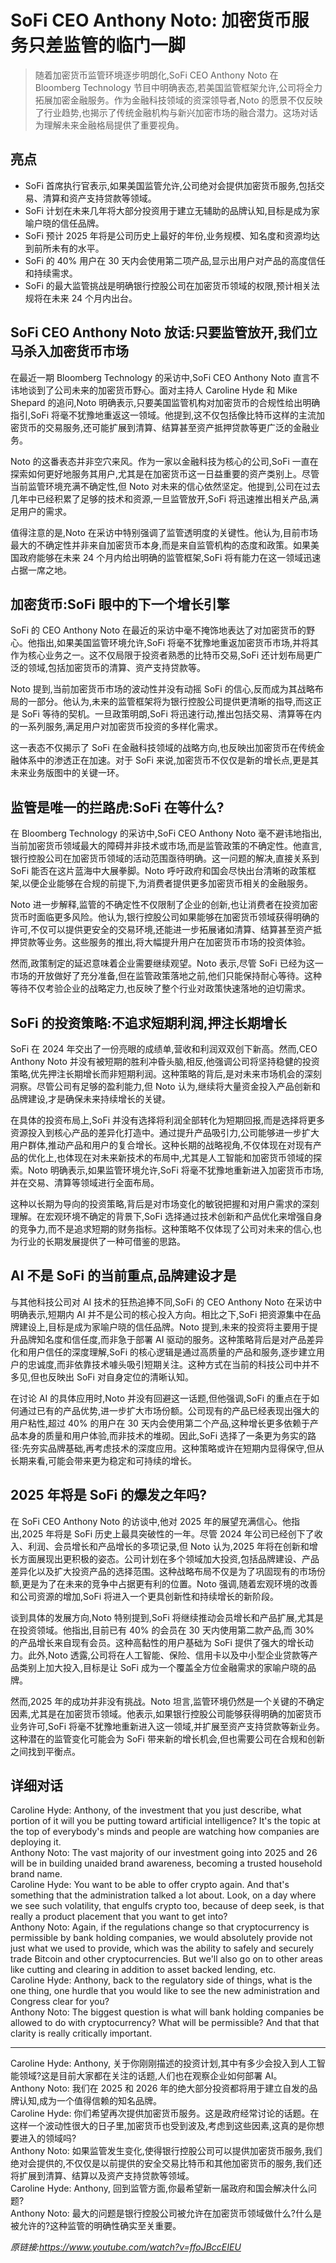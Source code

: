 # SoFi CEO Anthony Noto: 加密货币服务只差监管的临门一脚

> 随着加密货币监管环境逐步明朗化,SoFi CEO Anthony Noto 在 Bloomberg Technology 节目中明确表态,若美国监管框架允许,公司将全力拓展加密金融服务。作为金融科技领域的资深领导者,Noto 的愿景不仅反映了行业趋势,也揭示了传统金融机构与新兴加密市场的融合潜力。这场对话为理解未来金融格局提供了重要视角。

## 亮点
- SoFi 首席执行官表示,如果美国监管允许,公司绝对会提供加密货币服务,包括交易、清算和资产支持贷款等领域。  
- SoFi 计划在未来几年将大部分投资用于建立无辅助的品牌认知,目标是成为家喻户晓的信任品牌。  
- SoFi 预计 2025 年将是公司历史上最好的年份,业务规模、知名度和资源均达到前所未有的水平。  
- SoFi 的 40% 用户在 30 天内会使用第二项产品,显示出用户对产品的高度信任和持续需求。  
- SoFi 的最大监管挑战是明确银行控股公司在加密货币领域的权限,预计相关法规将在未来 24 个月内出台。

## SoFi CEO Anthony Noto 放话:只要监管放开,我们立马杀入加密货币市场
在最近一期 Bloomberg Technology 的采访中,SoFi CEO Anthony Noto 直言不讳地谈到了公司未来的加密货币野心。面对主持人 Caroline Hyde 和 Mike Shepard 的追问,Noto 明确表示,只要美国监管机构对加密货币的合规性给出明确指引,SoFi 将毫不犹豫地重返这一领域。他提到,这不仅包括像比特币这样的主流加密货币的交易服务,还可能扩展到清算、结算甚至资产抵押贷款等更广泛的金融业务。

Noto 的这番表态并非空穴来风。作为一家以金融科技为核心的公司,SoFi 一直在探索如何更好地服务其用户,尤其是在加密货币这一日益重要的资产类别上。尽管当前监管环境充满不确定性,但 Noto 对未来的信心依然坚定。他提到,公司在过去几年中已经积累了足够的技术和资源,一旦监管放开,SoFi 将迅速推出相关产品,满足用户的需求。

值得注意的是,Noto 在采访中特别强调了监管透明度的关键性。他认为,目前市场最大的不确定性并非来自加密货币本身,而是来自监管机构的态度和政策。如果美国政府能够在未来 24 个月内给出明确的监管框架,SoFi 将有能力在这一领域迅速占据一席之地。

## 加密货币:SoFi 眼中的下一个增长引擎
SoFi 的 CEO Anthony Noto 在最近的采访中毫不掩饰地表达了对加密货币的野心。他指出,如果美国监管环境允许,SoFi 将毫不犹豫地重返加密货币市场,并将其作为核心业务之一。这不仅局限于投资者熟悉的比特币交易,SoFi 还计划布局更广泛的领域,包括加密货币的清算、资产支持贷款等。

Noto 提到,当前加密货币市场的波动性并没有动摇 SoFi 的信心,反而成为其战略布局的一部分。他认为,未来的监管框架将为银行控股公司提供更清晰的指导,而这正是 SoFi 等待的契机。一旦政策明朗,SoFi 将迅速行动,推出包括交易、清算等在内的一系列服务,满足用户对加密货币投资的多样化需求。

这一表态不仅揭示了 SoFi 在金融科技领域的战略方向,也反映出加密货币在传统金融体系中的渗透正在加速。对于 SoFi 来说,加密货币不仅仅是新的增长点,更是其未来业务版图中的关键一环。

## 监管是唯一的拦路虎:SoFi 在等什么?
在 Bloomberg Technology 的采访中,SoFi CEO Anthony Noto 毫不避讳地指出,当前加密货币领域最大的障碍并非技术或市场,而是监管政策的不确定性。他直言,银行控股公司在加密货币领域的活动范围亟待明确。这一问题的解决,直接关系到 SoFi 能否在这片蓝海中大展拳脚。Noto 呼吁政府和国会尽快出台清晰的政策框架,以便企业能够在合规的前提下,为消费者提供更多加密货币相关的金融服务。

Noto 进一步解释,监管的不确定性不仅限制了企业的创新,也让消费者在投资加密货币时面临更多风险。他认为,银行控股公司如果能够在加密货币领域获得明确的许可,不仅可以提供更安全的交易环境,还能进一步拓展诸如清算、结算甚至资产抵押贷款等业务。这些服务的推出,将大幅提升用户在加密货币市场的投资体验。

然而,政策制定的延迟意味着企业需要继续观望。Noto 表示,尽管 SoFi 已经为这一市场的开放做好了充分准备,但在监管政策落地之前,他们只能保持耐心等待。这种等待不仅考验企业的战略定力,也反映了整个行业对政策快速落地的迫切需求。

## SoFi 的投资策略:不追求短期利润,押注长期增长
SoFi 在 2024 年交出了一份亮眼的成绩单,营收和利润双双创下新高。然而,CEO Anthony Noto 并没有被短期的胜利冲昏头脑,相反,他强调公司将坚持稳健的投资策略,优先押注长期增长而非短期利润。这种策略的背后,是对未来市场机会的深刻洞察。尽管公司有足够的盈利能力,但 Noto 认为,继续将大量资金投入产品创新和品牌建设,才是确保未来持续增长的关键。

在具体的投资布局上,SoFi 并没有选择将利润全部转化为短期回报,而是选择将更多资源投入到核心产品的差异化打造中。通过提升产品吸引力,公司能够进一步扩大用户群体,推动产品和用户的复合增长。这种长期的战略视角,不仅体现在对现有产品的优化上,也体现在对未来新技术的布局中,尤其是人工智能和加密货币领域的探索。Noto 明确表示,如果监管环境允许,SoFi 将毫不犹豫地重新进入加密货币市场,并在交易、清算等领域进行全面布局。

这种以长期为导向的投资策略,背后是对市场变化的敏锐把握和对用户需求的深刻理解。在宏观环境不确定的背景下,SoFi 选择通过技术创新和产品优化来增强自身的竞争力,而不是追求短期的财务指标。这种策略不仅体现了公司对未来的信心,也为行业的长期发展提供了一种可借鉴的思路。

## AI 不是 SoFi 的当前重点,品牌建设才是
与其他科技公司对 AI 技术的狂热追捧不同,SoFi 的 CEO Anthony Noto 在采访中明确表示,短期内 AI 并不是公司的核心投入方向。相比之下,SoFi 把资源集中在品牌建设上,目标是成为家喻户晓的信任品牌。Noto 提到,未来的投资将主要用于提升品牌知名度和信任度,而非急于部署 AI 驱动的服务。这种策略背后是对产品差异化和用户信任的深度理解,SoFi 的核心逻辑是通过高质量的产品和服务,逐步建立用户的忠诚度,而非依靠技术噱头吸引短期关注。这种方式在当前的科技公司中并不多见,但也反映出 SoFi 对自身定位的清晰认知。

在讨论 AI 的具体应用时,Noto 并没有回避这一话题,但他强调,SoFi 的重点在于如何通过已有的产品优势,进一步扩大市场份额。公司现有的产品已经表现出强大的用户粘性,超过 40% 的用户在 30 天内会使用第二个产品,这种增长更多依赖于产品本身的质量和用户体验,而非技术的堆砌。因此,SoFi 选择了一条更为务实的路径:先夯实品牌基础,再考虑技术的深度应用。这种策略或许在短期内显得保守,但从长期来看,可能会带来更为稳定和可持续的增长。

## 2025 年将是 SoFi 的爆发之年吗?
在 SoFi CEO Anthony Noto 的访谈中,他对 2025 年的展望充满信心。他指出,2025 年将是 SoFi 历史上最具突破性的一年。尽管 2024 年公司已经创下了收入、利润、会员增长和产品增长的多项记录,但 Noto 认为,2025 年将在创新和增长方面展现出更积极的姿态。公司计划在多个领域加大投资,包括品牌建设、产品差异化以及扩大投资产品的选择范围。这种战略布局不仅是为了巩固现有的市场份额,更是为了在未来的竞争中占据更有利的位置。Noto 强调,随着宏观环境的改善和公司资源的增加,SoFi 将进入一个更具创新性和持续增长的新阶段。

谈到具体的发展方向,Noto 特别提到,SoFi 将继续推动会员增长和产品扩展,尤其是在投资领域。他指出,目前已有 40% 的会员在 30 天内使用第二款产品,而 30% 的产品增长来自现有会员。这种高黏性的用户基础为 SoFi 提供了强大的增长动力。此外,Noto 透露,公司将在人工智能、保险、信用卡以及中小型企业贷款等产品类别上加大投入,目标是让 SoFi 成为一个覆盖全方位金融需求的家喻户晓的品牌。

然而,2025 年的成功并非没有挑战。Noto 坦言,监管环境仍然是一个关键的不确定因素,尤其是在加密货币领域。他表示,如果银行控股公司能够获得明确的加密货币业务许可,SoFi 将毫不犹豫地重新进入这一领域,并扩展至资产支持贷款等新业务。这种潜在的监管变化可能会为 SoFi 带来新的增长机会,但也需要公司在合规和创新之间找到平衡点。

## 详细对话
Caroline Hyde: Anthony, of the investment that you just describe, what portion of it will you be putting toward artificial intelligence? It's the topic at the top of everybody's minds and people are watching how companies are deploying it.  
Anthony Noto: The vast majority of our investment going into 2025 and 26 will be in building unaided brand awareness, becoming a trusted household brand name.  
Caroline Hyde: You want to be able to offer crypto again. And that's something that the administration talked a lot about. Look, on a day where we see such volatility, that engulfs crypto too, because of deep seek, is that really a product placement that you want to get into?  
Anthony Noto: Again, if the regulations change so that cryptocurrency is permissible by bank holding companies, we would absolutely provide not just what we used to provide, which was the ability to safely and securely trade Bitcoin and other cryptocurrencies. But we'll also go on to other areas like cutting and clearing in addition to asset backed lending, etc.  
Caroline Hyde: Anthony, back to the regulatory side of things, what is the one thing, one hurdle that you would like to see the new administration and Congress clear for you?  
Anthony Noto: The biggest question is what will bank holding companies be allowed to do with cryptocurrency? What will be permissible? And that that clarity is really critically important.  

---

Caroline Hyde: Anthony, 关于你刚刚描述的投资计划,其中有多少会投入到人工智能领域?这是目前大家都在关注的话题,人们也在观察企业如何部署 AI。  
Anthony Noto: 我们在 2025 和 2026 年的绝大部分投资都将用于建立自发的品牌认知,成为一个值得信赖的知名品牌。  
Caroline Hyde: 你们希望再次提供加密货币服务。这是政府经常讨论的话题。在这样一个波动性很大的日子里,加密货币也受到波及,考虑到这些因素,这真的是你想要进入的领域吗?  
Anthony Noto: 如果监管发生变化,使得银行控股公司可以提供加密货币服务,我们绝对会提供的,不仅仅是以前提供的安全交易比特币和其他加密货币的服务,我们还将扩展到清算、结算以及资产支持贷款等领域。  
Caroline Hyde: Anthony, 回到监管方面,你最希望新一届政府和国会解决什么问题?  
Anthony Noto: 最大的问题是银行控股公司被允许在加密货币领域做什么?什么是被允许的?这种监管的明确性确实至关重要。

_原链接:https://www.youtube.com/watch?v=ffoJBccEIEU_